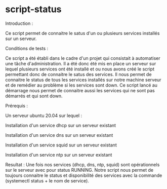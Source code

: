 # script-status
Introduction :

Ce script permet de connaitre le satus d'un ou plusieurs services installés sur un serveur.

Conditions de tests :

Ce script a été établi dans le cadre d'un projet qui consistait à automatiser une tâche d'administration. Il a été donc été mis en place un serveur sur lequel plusieurs services ont été installé et ou nous avons créé le script permettant donc de connaitre le satus des services.
Il nous permet de connaitre le status de tous les services installés sur notre machine serveur et de remédier au problème si les services sont down.
Ce script lancé au démarrage nous permet de connaitre aussi les services qui ne sont pas  démarrés et qui sont down.


Prérequis :

Un serveur ubuntu 20.04 sur lequel :

Installation d'un service dhcp sur un serveur existant

Installation d'un service dns sur un serveur existant

Installation d'un service squid sur un serveur existant

Installation d'un service ntp sur un serveur existant


Resultat : 
Une fois nos services (dhcp, dns, ntp, squid) sont opérationnels sur le serveur avec pour status RUNNING.
Notre script nous permet de toujours connaitre le status et disponibilité des services avec la commande (systemectl status + le nom de service).
